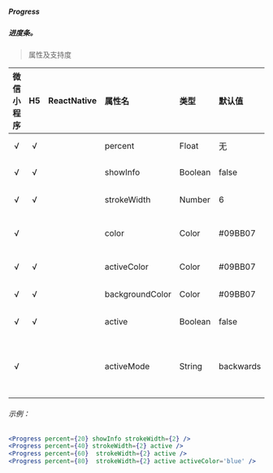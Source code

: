 ##### Progress
##### 进度条。

> 属性及支持度

| 微信小程序 | H5 | ReactNative| 属性名 | 类型 | 默认值 | 说明 |
| :-: | :-: | :-: | :- | :- | :- | :- |
| √ | √ | |percent | Float   | 无 | 百分比 0~100 |
| √ | √ | | showInfo | Boolean | false | 在进度条右侧显示百分比 |
| √ | √ | | strokeWidth | Number  | 6 | 进度条线的宽度，单位 px |
| √ |  | | color | Color   | #09BB07 | 进度条颜色 （请使用 activeColor）|
| √ | √ | | activeColor | Color   | #09BB07 | 已选择的进度条的颜色 |
| √ | √ | |backgroundColor | Color   | #09BB07 | 未选择的进度条的颜色 |
| √ | √ | | active | Boolean | false     | 进度条从左往右的动画 |
| √ |  | |activeMode | String  | backwards | backwards: 动画从头播；forwards：动画从上次结束点接着播 |

###### 示例：
```jsx
<Progress percent={20} showInfo strokeWidth={2} />
<Progress percent={40} strokeWidth={2} active />
<Progress percent={60}  strokeWidth={2} active />
<Progress percent={80}  strokeWidth={2} active activeColor='blue' />
```
